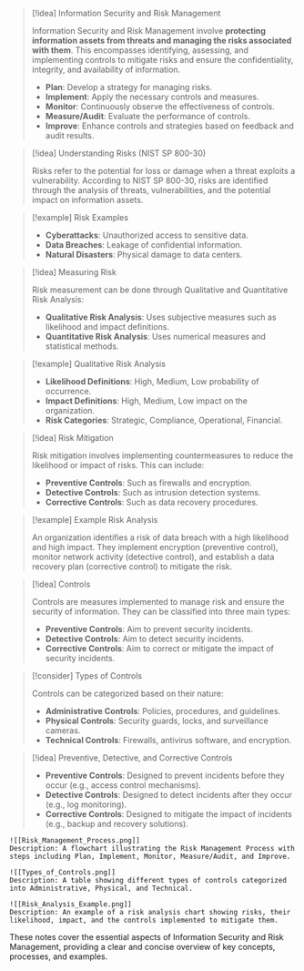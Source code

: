 > [!idea] Information Security and Risk Management
> 
> Information Security and Risk Management involve **protecting information assets from threats and managing the risks associated with them**. This encompasses identifying, assessing, and implementing controls to mitigate risks and ensure the confidentiality, integrity, and availability of information.
> - **Plan**: Develop a strategy for managing risks.
> - **Implement**: Apply the necessary controls and measures.
> - **Monitor**: Continuously observe the effectiveness of controls.
> - **Measure/Audit**: Evaluate the performance of controls.
> - **Improve**: Enhance controls and strategies based on feedback and audit results.








> [!idea] Understanding Risks (NIST SP 800-30)
> 
> Risks refer to the potential for loss or damage when a threat exploits a vulnerability. According to NIST SP 800-30, risks are identified through the analysis of threats, vulnerabilities, and the potential impact on information assets.

> [!example] Risk Examples
> 
> - **Cyberattacks**: Unauthorized access to sensitive data.
> - **Data Breaches**: Leakage of confidential information.
> - **Natural Disasters**: Physical damage to data centers.

> [!idea] Measuring Risk
> 
> Risk measurement can be done through Qualitative and Quantitative Risk Analysis:
> - **Qualitative Risk Analysis**: Uses subjective measures such as likelihood and impact definitions.
> - **Quantitative Risk Analysis**: Uses numerical measures and statistical methods.

> [!example] Qualitative Risk Analysis
> 
> - **Likelihood Definitions**: High, Medium, Low probability of occurrence.
> - **Impact Definitions**: High, Medium, Low impact on the organization.
> - **Risk Categories**: Strategic, Compliance, Operational, Financial.

> [!idea] Risk Mitigation
> 
> Risk mitigation involves implementing countermeasures to reduce the likelihood or impact of risks. This can include:
> - **Preventive Controls**: Such as firewalls and encryption.
> - **Detective Controls**: Such as intrusion detection systems.
> - **Corrective Controls**: Such as data recovery procedures.

> [!example] Example Risk Analysis
> 
> An organization identifies a risk of data breach with a high likelihood and high impact. They implement encryption (preventive control), monitor network activity (detective control), and establish a data recovery plan (corrective control) to mitigate the risk.


> [!idea] Controls
> 
> Controls are measures implemented to manage risk and ensure the security of information. They can be classified into three main types:
> - **Preventive Controls**: Aim to prevent security incidents.
> - **Detective Controls**: Aim to detect security incidents.
> - **Corrective Controls**: Aim to correct or mitigate the impact of security incidents.

> [!consider] Types of Controls
> 
> Controls can be categorized based on their nature:
> - **Administrative Controls**: Policies, procedures, and guidelines.
> - **Physical Controls**: Security guards, locks, and surveillance cameras.
> - **Technical Controls**: Firewalls, antivirus software, and encryption.

> [!idea] Preventive, Detective, and Corrective Controls
> 
> - **Preventive Controls**: Designed to prevent incidents before they occur (e.g., access control mechanisms).
> - **Detective Controls**: Designed to detect incidents after they occur (e.g., log monitoring).
> - **Corrective Controls**: Designed to mitigate the impact of incidents (e.g., backup and recovery solutions).

```image_goes_here
![[Risk_Management_Process.png]]
Description: A flowchart illustrating the Risk Management Process with steps including Plan, Implement, Monitor, Measure/Audit, and Improve.
```

```image_goes_here
![[Types_of_Controls.png]]
Description: A table showing different types of controls categorized into Administrative, Physical, and Technical.
```

```image_goes_here
![[Risk_Analysis_Example.png]]
Description: An example of a risk analysis chart showing risks, their likelihood, impact, and the controls implemented to mitigate them.
```

These notes cover the essential aspects of Information Security and Risk Management, providing a clear and concise overview of key concepts, processes, and examples.